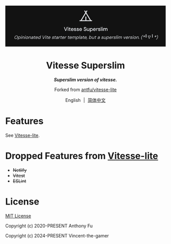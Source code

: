 <p align="center">
    <img src=".github/logo.png"/>
</p>

<h1 align="center">
    Vitesse Superslim
</h1>

<p align="center">
    <b>
        <i>Superslim version of vitesse.</i>
    </b>
</p>

<p align="center">
    Forked from 
    <a href="https://github.com/antfu/vitesse-lite" target="_blank">antfu/vitesse-lite</a>
</p>

<p align="center">
    <span>English</span>
    <span style="margin-inline: 5px;">|</span>
    <span>
        <a href="./README.zh-CN.md" target="_blank">简体中文</a>
    </span>
</p>

# Features
See [Vitesse-lite](https://github.com/antfu/vitesse-lite).


# Dropped Features from [Vitesse-lite](https://github.com/antfu/vitesse-lite)

- ~~Netlify~~
- ~~Vitest~~
- ~~ESLint~~

# License
[MIT License](./LICENSE)

Copyright (c) 2020-PRESENT Anthony Fu

Copyright (c) 2024-PRESENT Vincent-the-gamer